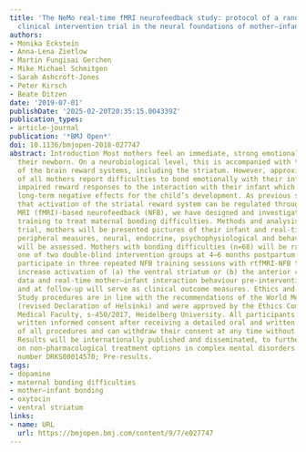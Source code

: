 ```yaml
---
title: 'The NeMo real-time fMRI neurofeedback study: protocol of a randomised controlled
  clinical intervention trial in the neural foundations of mother–infant bonding'
authors:
- Monika Eckstein
- Anna-Lena Zietlow
- Martin Fungisai Gerchen
- Mike Michael Schmitgen
- Sarah Ashcroft-Jones
- Peter Kirsch
- Beate Ditzen
date: '2019-07-01'
publishDate: '2025-02-20T20:35:15.004339Z'
publication_types:
- article-journal
publication: '*BMJ Open*'
doi: 10.1136/bmjopen-2018-027747
abstract: Introduction Most mothers feel an immediate, strong emotional bond with
  their newborn. On a neurobiological level, this is accompanied with the activation
  of the brain reward systems, including the striatum. However, approximately 10%
  of all mothers report difficulties to bond emotionally with their infant and display
  impaired reward responses to the interaction with their infant which might have
  long-term negative effects for the child’s development. As previous studies suggest
  that activation of the striatal reward system can be regulated through functional
  MRI (fMRI)-based neurofeedback (NFB), we have designed and investigate fMRI-NFB
  training to treat maternal bonding difficulties. Methods and analysis In the planned
  trial, mothers will be presented pictures of their infant and real-time fMRI (rtfMRI),
  peripheral measures, neural, endocrine, psychophysiological and behavioural measures
  will be assessed. Mothers with bonding difficulties (n=68) will be randomised to
  one of two double-blind intervention groups at 4–6 months postpartum. They will
  participate in three repeated NFB training sessions with rtfMRI-NFB training to
  increase activation of (a) the ventral striatum or (b) the anterior cingulate. Interview
  data and real-time mother–infant interaction behaviour pre-intervention, post-intervention
  and at follow-up will serve as clinical outcome measures. Ethics and dissemination
  Study procedures are in line with the recommendations of the World Medical Association
  (revised Declaration of Helsinki) and were approved by the Ethics Committee of the
  Medical Faculty, s-450/2017, Heidelberg University. All participants will provide
  written informed consent after receiving a detailed oral and written explanation
  of all procedures and can withdraw their consent at any time without negative consequence.
  Results will be internationally published and disseminated, to further the discussion
  on non-pharmacological treatment options in complex mental disorders. Trial registration
  number DRKS00014570; Pre-results.
tags:
- dopamine
- maternal bonding difficulties
- mother–infant bonding
- oxytocin
- ventral striatum
links:
- name: URL
  url: https://bmjopen.bmj.com/content/9/7/e027747
---
```

